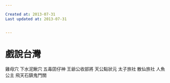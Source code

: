 ```yaml
---

Created at: 2013-07-31
Last updated at: 2013-07-31


---
```


# 戲說台灣


雞母穴
下水泥鰍穴
五毒囝仔神
王爺公收部將
天公點狀元
太子旅社
散仙旅社
人魚公主
飛天石鎮鬼門關

